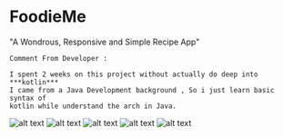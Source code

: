 # FoodieMe
 "A Wondrous, Responsive and Simple Recipe App"

```
Comment From Developer : 

I spent 2 weeks on this project without actually do deep into ***kotlin*** 
I came from a Java Development background , So i just learn basic syntax of 
kotlin while understand the arch in Java.
```

![alt text](Design/assets/Screenshot_2021-03-03-23-42-18-772_com.johnmelodyme.foodie.jpg "")
![alt text](Design/assets/Screenshot_2021-03-03-23-42-20-659_com.johnmelodyme.foodie.jpg "")
![alt text](Design/assets/Screenshot_2021-03-03-23-42-22-618_com.johnmelodyme.foodie.jpg "")
![alt text](Design/assets/Screenshot_2021-03-03-23-42-25-456_com.johnmelodyme.foodie.jpg "")
![alt text](Design/assets/Screenshot_2021-03-03-23-42-30-208_com.johnmelodyme.foodie.jpg "")
